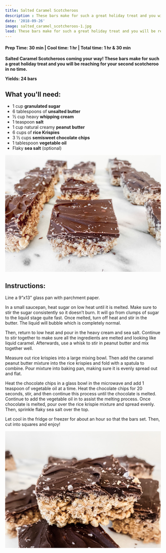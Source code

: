 ```yaml
---
title: Salted Caramel Scotcheroos
description : These bars make for such a great holiday treat and you will be reaching for your second scotcheroo in no time. 
date: '2018-09-26'
image: salted_caramel_scotcheroos-1.jpg
lead: These bars make for such a great holiday treat and you will be reaching for your second scotcheroo in no time.
---
```


#### Prep Time: 30 min | Cool time: 1 hr | Total time: 1 hr & 30 min

**Salted Caramel Scotcheroos coming your way! These bars make for such a great holiday treat and you will be reaching for your second scotcheroo in no time.**

**Yields: 24 bars**  

## What you'll need:

- 1 cup **granulated sugar**
- 6 tablespoons of **unsalted butter**
- ½ cup heavy **whipping cream**
- 1 teaspoon **salt**
- 1 cup natural creamy **peanut butter**
- 6 cups of **rice Krispies**
- 3 ½ cups **semisweet chocolate chips**
- 1 tablespoon **vegetable oil**
- Flaky **sea salt** (optional)

![](salted_caramel_scotcheroos-3.jpg)

## Instructions:

Line a 9”x13” glass pan with parchment paper. 

In a small saucepan, heat sugar on low heat until it is melted. Make sure to stir the sugar consistently so it doesn’t burn. It will go from clumps of sugar to the liquid stage quite fast. Once melted, turn off heat and stir in the butter. The liquid will bubble which is completely normal.

Then, return to low heat and pour in the heavy cream and sea salt. Continue to stir together to make sure all the ingredients are melted and looking like liquid caramel. Afterwards, use a whisk to stir in peanut butter and mix together well. 

Measure out rice krispies into a large mixing bowl. Then add the caramel peanut butter mixture into the rice krispies and fold with a spatula to combine. Pour mixture into baking pan, making sure it is evenly spread out and flat. 

Heat the chocolate chips in a glass bowl in the microwave and add 1 teaspoon of vegetable oil at a time. Heat the chocolate chips for 20 seconds, stir, and then continue this process until the chocolate is melted. Continue to add the vegetable oil in to assist the melting process. 
Once chocolate is melted, pour over the rice krispie mixture and spread evenly. Then, sprinkle flaky sea salt over the top. 

Let cool in the fridge or freezer for about an hour so that the bars set. Then, cut into squares and enjoy! 


![](salted_caramel_scotcheroos-2.jpg)